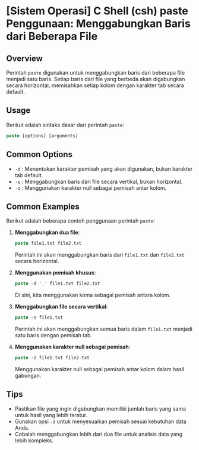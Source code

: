 # [Sistem Operasi] C Shell (csh) paste Penggunaan: Menggabungkan Baris dari Beberapa File

## Overview
Perintah `paste` digunakan untuk menggabungkan baris dari beberapa file menjadi satu baris. Setiap baris dari file yang berbeda akan digabungkan secara horizontal, memisahkan setiap kolom dengan karakter tab secara default.

## Usage
Berikut adalah sintaks dasar dari perintah `paste`:

```csh
paste [options] [arguments]
```

## Common Options
- `-d` : Menentukan karakter pemisah yang akan digunakan, bukan karakter tab default.
- `-s` : Menggabungkan baris dari file secara vertikal, bukan horizontal.
- `-z` : Menggunakan karakter null sebagai pemisah antar kolom.

## Common Examples
Berikut adalah beberapa contoh penggunaan perintah `paste`:

1. **Menggabungkan dua file**:
   ```csh
   paste file1.txt file2.txt
   ```
   Perintah ini akan menggabungkan baris dari `file1.txt` dan `file2.txt` secara horizontal.

2. **Menggunakan pemisah khusus**:
   ```csh
   paste -d ',' file1.txt file2.txt
   ```
   Di sini, kita menggunakan koma sebagai pemisah antara kolom.

3. **Menggabungkan file secara vertikal**:
   ```csh
   paste -s file1.txt
   ```
   Perintah ini akan menggabungkan semua baris dalam `file1.txt` menjadi satu baris dengan pemisah tab.

4. **Menggunakan karakter null sebagai pemisah**:
   ```csh
   paste -z file1.txt file2.txt
   ```
   Menggunakan karakter null sebagai pemisah antar kolom dalam hasil gabungan.

## Tips
- Pastikan file yang ingin digabungkan memiliki jumlah baris yang sama untuk hasil yang lebih teratur.
- Gunakan opsi `-d` untuk menyesuaikan pemisah sesuai kebutuhan data Anda.
- Cobalah menggabungkan lebih dari dua file untuk analisis data yang lebih kompleks.